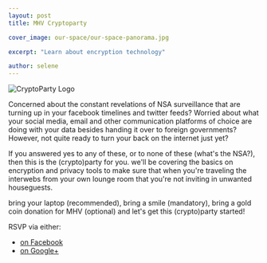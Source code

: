 ```yaml
---
layout: post
title: MHV Cryptoparty

cover_image: our-space/our-space-panorama.jpg

excerpt: "Learn about encryption technology"

author: selene
---
```


![CryptoParty Logo](https://raw.github.com/cryptoparty/artwork/master/CryptoPartyLogo.png)

Concerned about the constant revelations of NSA surveillance that are turning up in your facebook timelines and twitter feeds? Worried about what your social media, email and other communication platforms of choice are doing with your data besides handing it over to foreign governments? However, not quite ready to turn your back on the internet just yet?

If you answered yes to any of these, or to none of these (what's the NSA?), then this is the (crypto)party for you. we'll be covering the basics on encryption and privacy tools to make sure that when you're traveling the interwebs from your own lounge room that you're not inviting in unwanted houseguests.

bring your laptop (recommended), bring a smile (mandatory), bring a gold coin donation for MHV (optional) and let's get this (crypto)party started!

RSVP via either:

 * [on Facebook](https://www.facebook.com/events/535407886553631/)
 * [on Google+](https://plus.google.com/u/0/events/c2r3si2sna0mia5ib0jchp2c2qk)